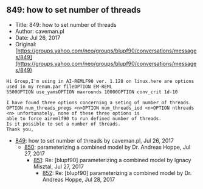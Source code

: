## 849: how to set number of threads

- Title: 849: how to set number of threads
- Author: caveman.pl
- Date: Jul 26, 2017
- Original: [https://groups.yahoo.com/neo/groups/blupf90/conversations/messages/849](https://groups.yahoo.com/neo/groups/blupf90/conversations/messages/849)

```
Hi Group,I'm using in AI-REMLF90 ver. 1.128 on linux.here are options used in my renum.par fileOPTION EM-REML
5500OPTION use_yamsOPTION maxrounds 10000OPTION conv_crit 1d-10

I have found three options concerning a seting of number of threads.
OPTION num_threads_pregs <n>OPTION num_threads_iod <n>OPTION nthreads <n> unfortunately, none of these three options is
able to force airemlf90 to run defined number of threads.
Is it possible to set a number of threads.
Thank you,
```

- [849](0849.md): how to set number of threads by caveman.pl, Jul 26, 2017
    - [850](0850.md): parameterizing a combined model by Dr. Andreas Hoppe, Jul 27, 2017
        - [851](0851.md): Re: [blupf90] parameterizing a combined model by Ignacy Misztal, Jul 27, 2017
            - [852](0852.md): Re: [blupf90] parameterizing a combined model by Dr. Andreas Hoppe, Jul 28, 2017
